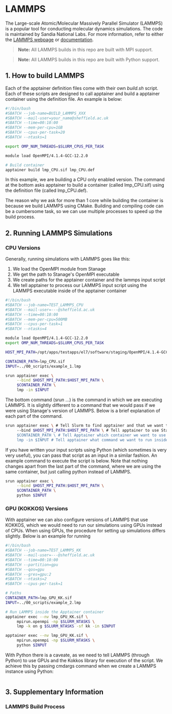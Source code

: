 # LAMMPS

The Large-scale Atomic/Molecular Massively Parallel Simulator (LAMMPS) is a popular tool for conducting molecular dynamics simulations. The code is maintained by Sandia National Labs. For more information, refer to either the [LAMMPS webpage](https://www.lammps.org/#gsc.tab=0) or [documentation](https://docs.lammps.org/).

> **Note:** All LAMMPS builds in this repo are built with MPI support.

> **Note:** All LAMMPS builds in this repo are built with Python support.

## 1. How to build LAMMPS

Each of the apptainer definition files come with their own *build.sh* script. Each of these scripts are designed to call apptainer and build a apptainer container using the definition file. An example is below:

```bash
#!/bin/bash
#SBATCH --job-name=BUILD_LAMMPS_XXX
#SBATCH --mail-user=your_name@sheffield.ac.uk
#SBATCH --time=00:10:00
#SBATCH --mem-per-cpu=1GB
#SBATCH --cpus-per-task=20
#SBATCH --ntasks=1

export OMP_NUM_THREADS=$SLURM_CPUS_PER_TASK

module load OpenMPI/4.1.4-GCC-12.2.0

# Build container
apptainer build lmp_CPU.sif lmp_CPU.def
```

In this example, we are building a CPU only enabled version. The command at the bottom asks apptainer to build a container (called lmp_CPU.sif) using the definition file (called lmp_CPU.def).

The reason why we ask for more than 1 core while building the container is because we build LAMMPS using CMake. Building and compiling code can be a cumbersome task, so we can use multiple processes to speed up the build process.

## 2. Running LAMMPS Simulations

### CPU Versions
Generally, running simulations with LAMMPS goes like this:

1) We load the OpenMPI module from Stanage
2) We get the path to Stanage's OpenMPI executable 
3) We create paths for the apptainer container and the lammps input script
4) We tell apptainer to process our LAMMPS input script using the LAMMPS executable inside of the apptainer container

```bash
#!/bin/bash
#SBATCH --job-name=TEST_LAMMPS_CPU
#SBATCH --mail-user=---@sheffield.ac.uk
#SBATCH --time=00:10:00
#SBATCH --mem-per-cpu=500MB
#SBATCH --cpus-per-task=1
#SBATCH --ntasks=4

module load OpenMPI/4.1.4-GCC-12.2.0
export OMP_NUM_THREADS=$SLURM_CPUS_PER_TASK

HOST_MPI_PATH=/opt/apps/testapps/el7/software/staging/OpenMPI/4.1.4-GCC-12.2.0

CONTAINER_PATH=lmp_CPU.sif
INPUT=../00_scripts/example_1.lmp

srun apptainer exec \
     --bind $HOST_MPI_PATH:$HOST_MPI_PATH \
     $CONTAINER_PATH \
     lmp -in $INPUT
```

The bottom command (srun ...) is the command in which we are executing LAMMPS. It is slightly different to a command that we would pass if we were using Stanage's version of LAMMPS. Below is a brief explanation of each part of the command.

```bash
srun apptainer exec \ # Tell Slurm to find apptainer and that we want to execute something
     --bind $HOST_MPI_PATH:$HOST_MPI_PATH \ # Tell apptainer to use Stanage's MPI
     $CONTAINER_PATH \ # Tell Apptainer which container we want to use
     lmp -in $INPUT # Tell apptainer what command we want to run inside of the container
```

If you have written your input scripts using Python (which sometimes is very very useful), you can pass that script as an input in a similar fashion. An example command to execute the script is below. Note that nothing changes apart from the last part of the command, where we are using the same container, but just calling python instead of LAMMPS.

```bash
srun apptainer exec \
     --bind $HOST_MPI_PATH:$HOST_MPI_PATH \
     $CONTAINER_PATH \
     python $INPUT
```

### GPU (KOKKOS) Versions
With apptainer we can also configure versions of LAMMPS that use KOKKOS, which we would need to run our simulations using GPUs instead of CPUs. When using GPUs, the procedure for setting up simulations differs slightly. Below is an example for running 

```bash
#!/bin/bash
#SBATCH --job-name=TEST_LAMMPS_KK
#SBATCH --mail-user=---@sheffield.ac.uk
#SBATCH --time=00:10:00
#SBATCH --partition=gpu
#SBATCH --qos=gpu
#SBATCH --gres=gpu:2
#SBATCH --ntasks=2
#SBATCH --cpus-per-task=1

# Paths
CONTAINER_PATH=lmp_GPU_KK.sif
INPUT=../00_scripts/example_2.lmp

# Run LAMMPS inside the Apptainer container
apptainer exec --nv lmp_GPU_KK.sif \
     mpirun.openmpi -np $SLURM_NTASKS \
     lmp -k on g $SLURM_NTASKS -sf kk -in $INPUT
```

```bash
apptainer exec --nv lmp_GPU_KK.sif \
     mpirun.openmpi -np $SLURM_NTASKS \
     python $INPUT
```

With Python there is a caveate, as we need to tell LAMMPS (through Python) to use GPUs and the Kokkos library for execution of the script. We achieve this by passing cmdargs command when we create a LAMMPS instance using Python:

```bash

```

## 3. Supplementary Information

### LAMMPS Build Process